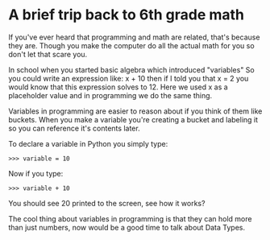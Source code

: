 # A brief trip back to 6th grade math

If you've ever heard that programming and math are related, that's
because they are. Though you make the computer do all the actual math
for you so don't let that scare you.

In school when you started basic algebra which introduced "variables" So
you could write an expression like: x + 10 then if I told you that x = 2
you would know that this expression solves to 12. Here we used x as a
placeholder value and in programming we do the same thing.

Variables in programming are easier to reason about if you think of them
like buckets. When you make a variable you're creating a bucket and
labeling it so you can reference it's contents later.

To declare a variable in Python you simply type:

	>>> variable = 10

Now if you type:

	>>> variable + 10

You should see 20 printed to the screen, see how it works?

The cool thing about variables in programming is that they can hold more
than just numbers, now would be a good time to talk about Data Types.
